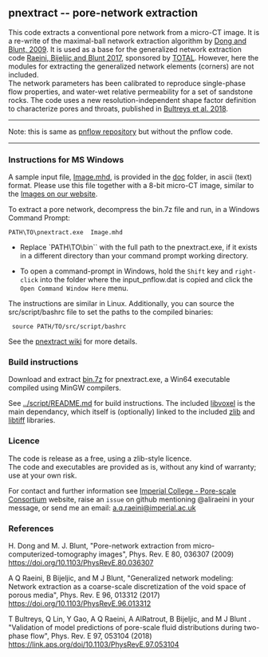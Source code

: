 ﻿##  pnextract -- pore-network extraction

This code extracts a conventional pore network from a micro-CT image.
It is a re-write of the maximal-ball network extraction algorithm by 
[Dong and Blunt, 2009]. 
It is used as a base for the generalized network extraction code 
[Raeini, Bijeljic and Blunt 2017], sponsored by [TOTAL]. However, here the modules
for extracting the generalized network elements (corners) are not included.   
The network parameters has been calibrated to reproduce single-phase flow 
properties, and water-wet relative permeability for a set of sandstone rocks.
The code uses a new resolution-independent shape factor definition to characterize
pores and throats, published in [Bultreys et al. 2018].

----------------------------------------

Note: this is same as [pnflow repository](https://github.com/aliraeini/pnflow) but without the pnflow code.

----------------------------------------

### Instructions for MS Windows

A sample input file, [Image.mhd](../../doc/Image.mhd), is provided in the [doc](../../doc/) folder, in ascii 
(text) format. Please use this file together with a 8-bit micro-CT 
image, similar to the [Images on our website].

To extract a pore network, decompress the bin.7z file
and run, in a Windows Command Prompt:   

    PATH\TO\pnextract.exe  Image.mhd

* Replace `PATH\TO\bin\`` with the full path to the pnextract.exe, if it exists in a different directory than your command prompt working directory.

* To open a command-prompt in Windows, hold the `Shift` key and `right-click`
  into the folder where the input_pnflow.dat is copied and click the `Open Command Window Here` menu.


The instructions are similar in Linux. Additionally, you can source the src/script/bashrc file to set the paths to the compiled binaries:     

     source PATH/TO/src/script/bashrc

See the [pnextract wiki](https://github.com/aliraeini/pnextract/wiki/pnextract-FAQ) for more details.

###  Build instructions

Download and extract [bin.7z](../../bin.7z) for pnextract.exe, 
a Win64 executable compiled using MinGW compilers.  

See [../script/README.md](../script/README.md) for build instructions. 
The included [libvoxel](../libvoxel)  is the main dependancy, which itself is (optionally) linked to the included 
[zlib](../../thirdparty/zlib) and [libtiff](../../thirdparty/libtiff) libraries.


###  Licence

The code is release as a free, using a zlib-style licence.     
The code and executables are provided as is, without any kind of warranty;
use at your own risk.

For contact and further information see [Imperial College - Pore-scale Consortium] website,
raise an `issue` on github mentioning @aliraeini in your message,
or send me an email:   a.q.raeini@imperial.ac.uk


### References

H. Dong and M. J. Blunt, "Pore-network extraction from micro-computerized-tomography images",  Phys. Rev. E 80, 036307 (2009) 
https://doi.org/10.1103/PhysRevE.80.036307

A Q Raeini, B Bijeljic, and M J Blunt, "Generalized network modeling: Network extraction as a coarse-scale discretization of the void space of porous media", Phys. Rev. E 96, 013312  (2017)
https://doi.org/10.1103/PhysRevE.96.013312

T Bultreys, Q Lin, Y Gao, A Q Raeini, A AlRatrout, B Bijeljic, and M J Blunt . "Validation of model predictions of pore-scale fluid distributions during two-phase flow", Phys. Rev. E 97, 053104 (2018) 
https://link.aps.org/doi/10.1103/PhysRevE.97.053104

[Imperial College - Pore-scale Consortium]: https://www.imperial.ac.uk/earth-science/research/research-groups/pore-scale-modelling
[Images on our website]: https://www.imperial.ac.uk/earth-science/research/research-groups/pore-scale-modelling/micro-ct-images-and-networks/
[Bultreys et al. 2018]: https://link.aps.org/doi/10.1103/PhysRevE.97.053104
[Raeini, Bijeljic and Blunt 2017]: https://doi.org/10.1103/PhysRevE.96.013312
[Dong and Blunt, 2009]: https://doi.org/10.1103/PhysRevE.80.036307
[libtiff]: https://gitlab.com/libtiff/libtiff
[libz]: https://github.com/madler/zlib
[TOTAL]: https://www.total.com
